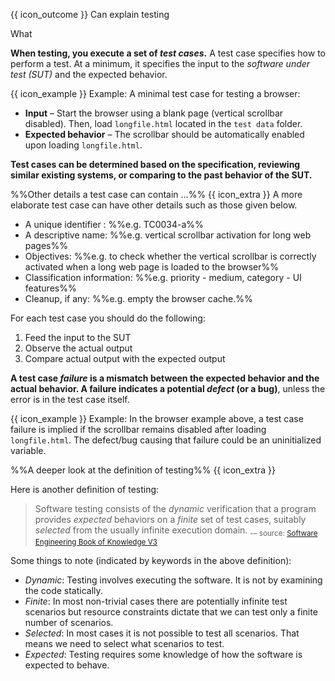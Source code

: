 <span id="prereqs"></span>

<span id="outcomes">{{ icon_outcome }} Can explain testing</span>

<span id="title">What</span>

<div id="body">

<box type="definition" seamless>
<include src="../../../common/definitions.md#def-testing" trim />
</box>

<pic src="{{baseUrl}}/testing/introduction/what/images/diagram.png" height="220" />
<p/>

**When testing, you execute a set of _test cases_.** A test case specifies how to perform a test. At a minimum, it specifies the input to the _software under test (SUT)_ and the expected behavior.

<box>

{{ icon_example }} Example: A minimal test case for testing a browser:

* **Input** – Start the browser using a blank page (vertical scrollbar disabled). Then, load `longfile.html` located in the `test data` folder.
* **Expected behavior** – The scrollbar should be automatically enabled upon loading `longfile.html`.

</box>

**Test cases can be determined based on the specification, reviewing similar existing systems, or comparing to the past behavior of the SUT.**

<panel type="seamless">
<span slot="header" class="card-title"><md>%%Other details a test case can contain ...%% {{ icon_extra }}</md></span>
A more elaborate test case can have other details such as those given below.

* A unique identifier : %%e.g. TC0034-a%%
* A descriptive name: %%e.g. vertical scrollbar activation for long web pages%%
* Objectives: %%e.g. to check whether the vertical scrollbar is correctly activated when a long web page is loaded to the browser%%
* Classification information: %%e.g. priority - medium, category - UI features%%
* Cleanup, if any: %%e.g. empty the browser cache.%%

</panel><p/>

For each test case you should do the following:

1. Feed the input to the SUT
2. Observe the actual output
3. Compare actual output with the expected output

**A test case _failure_ is a mismatch between the expected behavior and the actual behavior. A failure indicates a potential _defect_ (or a bug)**, unless the error is in the test case itself.

<box>

{{ icon_example }} Example: In the browser example above, a test case failure is implied if the scrollbar remains disabled after loading `longfile.html`. The defect/bug causing that failure could be an uninitialized variable.

</box>

<panel type="seamless">
<span slot="header" class="card-title"><md>%%A deeper look at the definition of testing%% {{ icon_extra }}</md></span>

Here is another definition of testing:

> Software testing consists of the _dynamic_ verification that a program provides _expected_ behaviors on a _finite_ set of test cases, suitably _selected_ from the usually infinite execution domain. <sub>-– source: [Software Engineering Book of Knowledge V3](https://www.computer.org/web/swebok/v3)</sub>

Some things to note (indicated by keywords in the above definition):

* _Dynamic_: Testing involves executing the software. It is not by examining the code statically.
* _Finite_: In most non-trivial cases there are potentially infinite test scenarios but resource constraints dictate that we can test only a finite number of scenarios.
* _Selected_: In most cases it is not possible to test all scenarios. That means we need to select what scenarios to test.
* _Expected_: Testing requires some knowledge of how the software is expected to behave.

</panel><p/>

</div>

<div id="extras">
</div>
